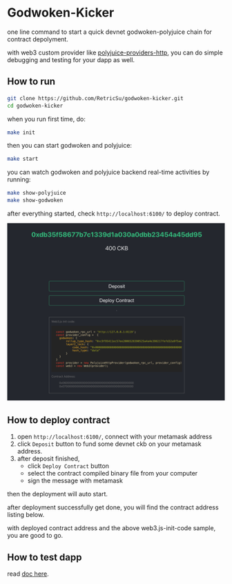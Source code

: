 # Godwoken-Kicker

one line command to start a quick devnet godwoken-polyjuice chain for contract depolyment.

with web3 custom provider like [polyjuice-providers-http](https://github.com/RetricSu/polyjuice-providers-http), you can do simple debugging and testing for your dapp as well.

## How to run

```sh
git clone https://github.com/RetricSu/godwoken-kicker.git
cd godwoken-kicker 
```

when you run first time, do:

```sh
make init
```

then you can start godwoken and polyjuice:

```sh
make start
```

you can watch godwoken and polyjuice backend real-time activities by running:

```sh
make show-polyjuice
make show-godwoken
```

after everything started, check `http://localhost:6100/` to deploy contract.

![panel](docs/panel.png)

## How to deploy contract

1. open `http://localhost:6100/`, connect with your metamask address
2. click `Deposit` button to fund some devnet ckb on your metamask address.
3. after deposit finished, 
    - click `Deploy Contract` button
    - select the contract compiled binary file from your computer
    - sign the message with metamask 
   
then the deployment will auto start.

after deployment successfully get done, you will find the contract address listing below.

with deployed contract address and the above web3.js-init-code sample, you are good to go.

## How to test dapp

read [doc here](docs/test-simple-dapp.md).




